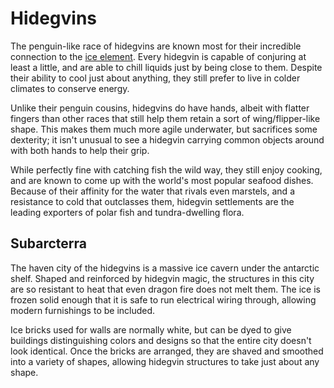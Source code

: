 # Hidegvins

The penguin-like race of hidegvins are known most for their incredible connection to the [ice element](magic.md). Every hidegvin is capable of conjuring at least a little, and are able to chill liquids just by being close to them. Despite their ability to cool just about anything, they still prefer to live in colder climates to conserve energy.

Unlike their penguin cousins, hidegvins do have hands, albeit with flatter fingers than other races that still help them retain a sort of wing/flipper-like shape. This makes them much more agile underwater, but sacrifices some dexterity; it isn't unusual to see a hidegvin carrying common objects around with both hands to help their grip.

While perfectly fine with catching fish the wild way, they still enjoy cooking, and are known to come up with the world's most popular seafood dishes. Because of their affinity for the water that rivals even marstels, and a resistance to cold that outclasses them, hidegvin settlements are the leading exporters of polar fish and tundra-dwelling flora.

## Subarcterra

The haven city of the hidegvins is a massive ice cavern under the antarctic shelf. Shaped and reinforced by hidegvin magic, the structures in this city are so resistant to heat that even dragon fire does not melt them. The ice is frozen solid enough that it is safe to run electrical wiring through, allowing modern furnishings to be included.

Ice bricks used for walls are normally white, but can be dyed to give buildings distinguishing colors and designs so that the entire city doesn't look identical. Once the bricks are arranged, they are shaved and smoothed into a variety of shapes, allowing hidegvin structures to take just about any shape.